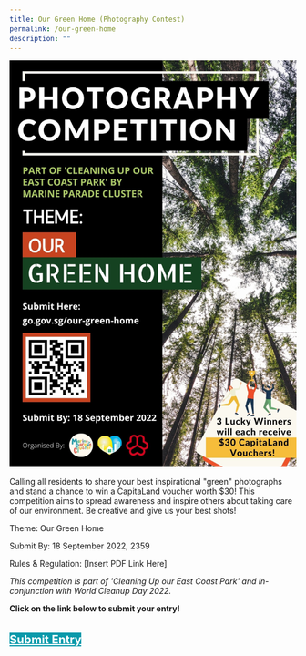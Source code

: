 ```yaml
---
title: Our Green Home (Photography Contest)
permalink: /our-green-home
description: ""
---
```

![](/images/Programmes%20(August%202022)/Our%20Green%20Home%20-%20Photography%20Contest.jpg)

Calling all residents to share your best inspirational "green" photographs and stand a chance to win a CapitaLand voucher worth $30! This competition aims to spread awareness and inspire others about taking care of our environment. Be creative and give us your best shots!

Theme: Our Green Home 

Submit By: 18 September 2022, 2359

Rules & Regulation: [Insert PDF Link Here]

*This competition is part of 'Cleaning Up our East Coast Park' and in-conjunction with World Cleanup Day 2022.*

<p><b>Click on the link below to submit your entry!</b></p>
<div style="padding: 20px 0 0 0">
	<a href="http://go.gov.sg/our-green-home" style="font-size:20px; width:35%; height:60px; background-color:#0899AA; color:white" class="bp-button"><b>Submit Entry</b></a>
</div>